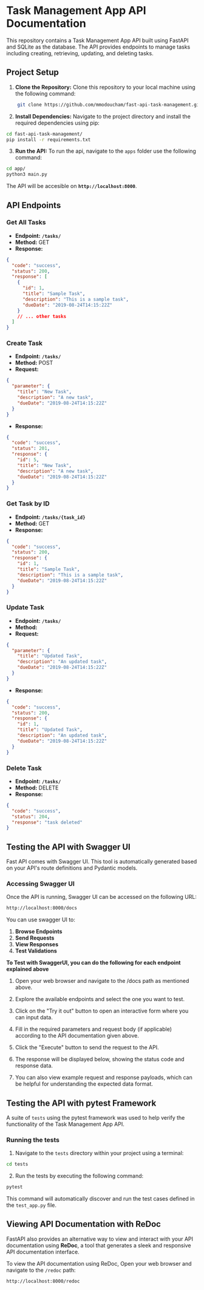 # Task Management App API Documentation

This repository contains a Task Management App API built using FastAPI and SQLite as the database. The API provides endpoints to manage tasks including creating, retrieving, updating, and deleting tasks.

## Project Setup

1. **Clone the Repository:**
   Clone this repository to your local machine using the following command:

```bash
    git clone https://github.com/mmodoucham/fast-api-task-management.git
```

2. **Install Dependencies:**
   Navigate to the project directory and install the required dependencies using pip:

```bash
cd fast-api-task-management/
pip install -r requirements.txt
```

3. **Run the API:**
   To run the api, navigate to the `apps` folder use the following command:

```bash
cd app/
python3 main.py
```

The API will be accesible on **`http://localhost:8000`**.

## API Endpoints

### Get All Tasks

- **Endpoint:** **`/tasks/`**
- **Method:** GET
- **Response:**

```json
{
  "code": "success",
  "status": 200,
  "response": [
    {
      "id": 1,
      "title": "Sample Task",
      "description": "This is a sample task",
      "dueDate": "2019-08-24T14:15:22Z"
    }
    // ... other tasks
  ]
}
```

### Create Task

- **Endpoint:** **`/tasks/`**
- **Method:** POST
- **Request:**

```json
{
  "parameter": {
    "title": "New Task",
    "description": "A new task",
    "dueDate": "2019-08-24T14:15:22Z"
  }
}
```

- **Response:**

```json
{
  "code": "success",
  "status": 201,
  "response": {
    "id": 5,
    "title": "New Task",
    "description": "A new task",
    "dueDate": "2019-08-24T14:15:22Z"
  }
}
```

### Get Task by ID

- **Endpoint:** **`/tasks/{task_id}`**
- **Method:** GET
- **Response:**

```json
{
  "code": "success",
  "status": 200,
  "response": {
    "id": 1,
    "title": "Sample Task",
    "description": "This is a sample task",
    "dueDate": "2019-08-24T14:15:22Z"
  }
}
```

### Update Task

- **Endpoint:** **`/tasks/`**
- **Method:**
- **Request:**

```json
{
  "parameter": {
    "title": "Updated Task",
    "description": "An updated task",
    "dueDate": "2019-08-24T14:15:22Z"
  }
}
```

- **Response:**

```json
{
  "code": "success",
  "status": 200,
  "response": {
    "id": 1,
    "title": "Updated Task",
    "description": "An updated task",
    "dueDate": "2019-08-24T14:15:22Z"
  }
}
```

### Delete Task

- **Endpoint:** **`/tasks/`**
- **Method:** DELETE
- **Response:**

```json
{
  "code": "success",
  "status": 204,
  "response": "task deleted"
}
```

## Testing the API with Swagger UI

Fast API comes with Swagger UI. This tool is automatically generated based on your API's route definitions and Pydantic models.

### Accessing Swagger UI

Once the API is running, Swagger UI can be accessed on the following URL:

```bash
http://localhost:8000/docs
```

You can use swagger UI to:

1. **Browse Endpoints**
2. **Send Requests**
3. **View Responses**
4. **Test Validations**

**To Test with SwaggerUI, you can do the following for each endpoint explained above**

1. Open your web browser and navigate to the /docs path as mentioned above.

2. Explore the available endpoints and select the one you want to test.

3. Click on the "Try it out" button to open an interactive form where you can input data.

4. Fill in the required parameters and request body (if applicable) according to the API documentation given above.

5. Click the "Execute" button to send the request to the API.

6. The response will be displayed below, showing the status code and response data.

7. You can also view example request and response payloads, which can be helpful for understanding the expected data format.

## Testing the API with pytest Framework

A suite of `tests` using the pytest framework was used to help verify the functionality of the Task Management App API.

### Running the tests

1. Navigate to the `tests` directory within your project using a terminal:

```bash
cd tests
```

2. Run the tests by executing the following command:

```bash
pytest
```

This command will automatically discover and run the test cases defined in the `test_app.py` file.

## Viewing API Documentation with ReDoc

FastAPI also provides an alternative way to view and interact with your API documentation using **ReDoc**, a tool that generates a sleek and responsive API documentation interface.

To view the API documentation using ReDoc, Open your web browser and navigate to the `/redoc` path:

```bash
http://localhost:8000/redoc
```
